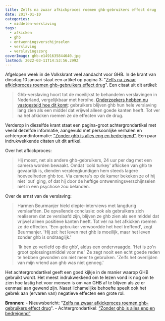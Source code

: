 ```yaml
---
title: Zelfs na zwaar afkickproces roemen ghb-gebruikers effect drug
date: 2017-01-10
categories:
  - middelen-verslaving
tags:
  - afkicken
  - ghb
  - ontwenningsverschijnselen
  - verslaving
  - verslavingszorg
coverImage: ghb-e1491635844640.jpg
lastmod: 2022-03-11T14:53:56.299Z
---
```


Afgelopen week in de Volkskrant veel aandacht voor GHB. In de krant van dinsdag 10 januari staat een artikel op pagina 3: "[Zelfs na zwaar afkickproces roemen ghb-gebruikers effect drug](http://www.volkskrant.nl/wetenschap/zelfs-na-zwaar-afkickproces-roemen-ghb-gebruikers-effect-drug~a4446036/)". Een citaat uit dit artikel:

> Ghb-verslaving hoort tot de moeilijkst te behandelen verslavingen in Nederland, vergelijkbaar met heroïne. [Onderzoekers hebben nu vastgesteld hoe dit komt](http://www.volkskrant.nl/4446030): gebruikers blijven ghb hun hele verslaving lang zien als een middel dat vrijwel alleen goede kanten heeft. Tot ver na het afkicken roemen ze de effecten van de drug.

Verderop in diezelfde krant staat een pagina-groot achtergrondartikel met veelal dezelfde informatie, aangevuld met persoonlijke verhalen en achtergrondinformatie: ["Zonder ghb is alles eng en bedreigend"](http://www.volkskrant.nl/wetenschap/zonder-ghb-is-alles-eng-en-bedreigend~a4446030/?hash=4890630a4039514d96aa4b2abc852a46674fbddf). Een paar indrukwekkende citaten uit dit artikel.

Over het afkickproces:

> Hij moest, net als andere ghb-gebruikers, 24 uur per dag met een camera worden bewaakt. Omdat 'cold turkey' afkicken van ghb te gevaarlijk is, dienden verpleegkundigen hem steeds lagere hoeveelheden ghb toe. Via camera's op de kamer bekeken ze of hij niet 'out' ging, of dat hij door de heftige ontwenningsverschijnselen niet in een psychose zou belanden.

Over de ernst van de verslaving:

> Harmen Beurmanjer hield diepte-interviews met langdurig verslaafden. De opvallende conclusie: ook als gebruikers zich realiseren dat ze verslaafd zijn, blijven ze ghb zien als een middel dat vrijwel alleen positieve kanten heeft. Tot vér na het afkicken roemen ze de effecten. 'Een gebruiker verwoordde het heel treffend', zegt Beurmanjer. 'Hij zei: het leven met ghb is moeilijk, maar het leven zonder ghb is ondraaglijk.'
> 
> 'Ik ben zo verliefd op die ghb', aldus een ondervraagde. 'Het is zo'n groot oplossingsmiddel voor me.' Ze zegt nooit een echt goede reden te hebben gevonden om niet meer te gebruiken. 'Zelfs het overlijden van mijn vriend aan ghb was niet genoeg.'

Het achtergrondartikel geeft een goed kijkje in de manier waarop GHB gebruikt wordt. Het meest indrukwekkend om te lezen vond ik nog om te zien hoe lastig het voor mensen is om van GHB af te blijven als ze er eenmaal aan gewend zijn. Naast lichamelijke behoefte speelt ook het gebrek aan (ervaren van) negatieve effecten een grote rol.

**Bronnen:** \- Nieuwsbericht: "[Zelfs na zwaar afkickproces roemen ghb-gebruikers effect drug](http://www.volkskrant.nl/wetenschap/zelfs-na-zwaar-afkickproces-roemen-ghb-gebruikers-effect-drug~a4446036/)". - Achtergrondartikel: [“Zonder ghb is alles eng en bedreigend”](http://www.volkskrant.nl/wetenschap/zonder-ghb-is-alles-eng-en-bedreigend~a4446030/?hash=4890630a4039514d96aa4b2abc852a46674fbddf)
